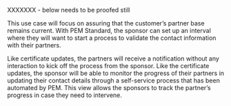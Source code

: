 XXXXXXX - below needs to be proofed still


This use case will focus on assuring that the customer’s partner base remains current.  With PEM Standard, the sponsor can set up an interval where they will want to start a process to validate the contact information with their partners.

Like certificate updates, the partners will receive a notification without any interaction to kick off the process from the sponsor.  Like the certificate updates, the sponsor will be able to monitor the progress of their partners in updating their contact details through a self-service process that has been automated by PEM.  This view allows the sponsors to track the partner’s progress in case they need to intervene.
